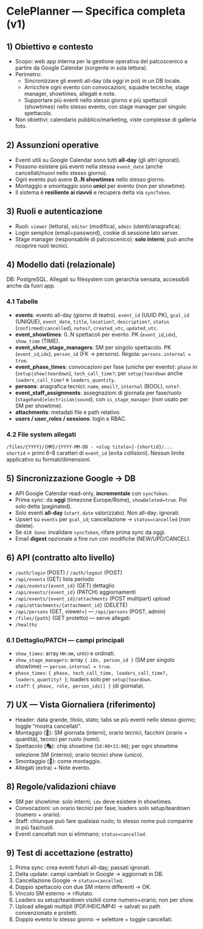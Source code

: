 # CelePlanner — Specifica completa (v1)

## 1) Obiettivo e contesto
- Scopo: web app interna per la gestione operativa del palcoscenico a partire da Google Calendar (sorgente in sola lettura).
- Perimetro:
  - Sincronizzare gli eventi all-day (da oggi in poi) in un DB locale.
  - Arricchire ogni evento con convocazioni, squadre tecniche, stage manager, showtimes, allegati e note.
  - Supportare più eventi nello stesso giorno e più spettacoli (showtimes) nello stesso evento, con stage manager per singolo spettacolo.
- Non obiettivi: calendario pubblico/marketing, viste complesse di galleria foto.

## 2) Assunzioni operative
- Eventi utili su Google Calendar sono tutti **all-day** (gli altri ignorati).
- Possono esistere più eventi nella stessa `event_date` (anche cancellati/nuovi nello stesso giorno).
- Ogni evento può avere **0..N showtimes** nello stesso giorno.
- Montaggio e smontaggio sono **unici** per evento (non per showtime).
- Il sistema è **resiliente ai riavvii** e recupera delta via `syncToken`.

## 3) Ruoli e autenticazione
- Ruoli: `viewer` (lettura), `editor` (modifica), `admin` (utenti/anagrafica).
- Login semplice (email+password), cookie di sessione lato server.
- Stage manager (responsabile di palcoscenico): **solo interni**; può anche ricoprire ruoli tecnici.

## 4) Modello dati (relazionale)
DB: PostgreSQL. Allegati su filesystem con gerarchia sensata, accessibili anche da fuori app.

### 4.1 Tabelle
- **events**: evento all-day (giorno di teatro). `event_id` (UUID PK), `gcal_id` (UNIQUE), `event_date`, `title`, `location?`, `description?`, `status` (`confirmed|cancelled`), `notes?`, `created_utc`, `updated_utc`.
- **event_showtimes**: 0..N spettacoli per evento. PK (`event_id`,`idx`), `show_time` (TIME).
- **event_show_stage_managers**: SM per singolo spettacolo. PK (`event_id`,`idx`), `person_id` (FK → persons). Regola: `persons.internal = true`.
- **event_phase_times**: convocazioni per fase (uniche per evento): `phase` in (`setup|show|teardown`), `tech_call_time?`; per `setup|teardown` anche `loaders_call_time?` e `loaders_quantity`.
- **persons**: anagrafica tecnici: `name`, `email?`, `internal` (BOOL), `note?`.
- **event_staff_assignments**: assegnazioni di giornata per fase/ruolo (`stagehand|electrician|sound`), con `is_stage_manager` (non usato per SM per showtime).
- **attachments**: metadati file e path relativo.
- **users / user_roles / sessions**: login e RBAC.

### 4.2 File system allegati
`/files/{YYYY}/{MM}/{YYYY-MM-DD - <slug titolo>}-{shortid}/...`  
`shortid` = primi 6–8 caratteri di `event_id` (evita collisioni). Nessun limite applicativo su formati/dimensioni.

## 5) Sincronizzazione Google → DB
- API Google Calendar read-only, **incrementale** con `syncToken`.
- Prima sync: da **oggi** (timezone Europe/Rome), `showDeleted=true`. Poi solo delta (paginated).
- Solo eventi **all-day** (`start.date` valorizzato). Non all-day: ignorati.
- Upsert su `events` per `gcal_id`; cancellazione → `status=cancelled` (non delete).
- Se `410 Gone`: invalidare `syncToken`, rifare prima sync da oggi.
- Email **digest** opzionale a fine run con modifiche (NEW/UPD/CANCEL).

## 6) API (contratto alto livello)
- `/auth/login` (POST) / `/auth/logout` (POST)
- `/api/events` (GET) lista periodo
- `/api/events/{event_id}` (GET) dettaglio
- `/api/events/{event_id}` (PATCH) aggiornamenti
- `/api/events/{event_id}/attachments` (POST multipart) upload
- `/api/attachments/{attachment_id}` (DELETE)
- `/api/persons` (GET, viewer+) — `/api/persons` (POST, admin)
- `/files/{path}` (GET protetto) — serve allegati
- `/healthz`

### 6.1 Dettaglio/PATCH — campi principali
- `show_times`: array `HH:mm`, unici e ordinati.
- `show_stage_managers`: array `{ idx, person_id }` (SM per singolo showtime) — `person.internal = true`.
- `phase_times`: `{ phase, tech_call_time, loaders_call_time?, loaders_quantity? }`; loaders solo per `setup|teardown`.
- `staff`: `{ phase, role, person_ids[] }` (di giornata).

## 7) UX — Vista Giornaliera (riferimento)
- Header: data grande, titolo, stato; tabs se più eventi nello stesso giorno; toggle “mostra cancellati”.
- Montaggio (🔧): SM giornata (interni), orario tecnici, facchini (orario + quantità), tecnici per ruolo (nomi).
- Spettacolo (🎭): chip showtime (`16:00•21:00`); per ogni showtime selezione SM (interno); orario tecnici show (unico).
- Smontaggio (🧰): come montaggio.
- Allegati (extra) + Note evento.

## 8) Regole/validazioni chiave
- SM per showtime: solo interni; `idx` deve esistere in showtimes.
- Convocazioni: un orario tecnici per fase; loaders solo setup/teardown (numero + orario).
- Staff: chiunque può fare qualsiasi ruolo; lo stesso nome può comparire in più fasi/ruoli.
- Eventi cancellati non si eliminano; `status=cancelled`.

## 9) Test di accettazione (estratto)
1. Prima sync: crea eventi futuri all-day; passati ignorati.
2. Delta update: campi cambiati in Google → aggiornati in DB.
3. Cancellazione Google → `status=cancelled`.
4. Doppio spettacolo con due SM interni differenti → OK.
5. Vincolo SM esterno → rifiutato.
6. Loaders su setup/teardown visibili come numero+orario; non per show.
7. Upload allegati multipli (PDF/HEIC/MP4) → salvati su path convenzionato e protetti.
8. Doppio evento lo stesso giorno → selettore + toggle cancellati.
